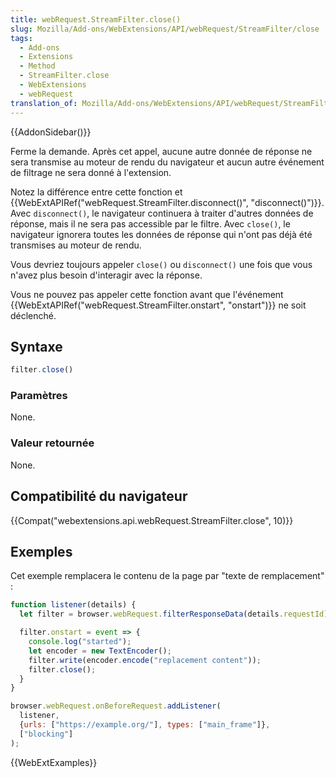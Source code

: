 ```yaml
---
title: webRequest.StreamFilter.close()
slug: Mozilla/Add-ons/WebExtensions/API/webRequest/StreamFilter/close
tags:
  - Add-ons
  - Extensions
  - Method
  - StreamFilter.close
  - WebExtensions
  - webRequest
translation_of: Mozilla/Add-ons/WebExtensions/API/webRequest/StreamFilter/close
---
```

{{AddonSidebar()}}

Ferme la demande. Après cet appel, aucune autre donnée de réponse ne sera transmise au moteur de rendu du navigateur et aucun autre événement de filtrage ne sera donné à l'extension.

Notez la différence entre cette fonction et  {{WebExtAPIRef("webRequest.StreamFilter.disconnect()", "disconnect()")}}. Avec  `disconnect()`, le navigateur continuera à traiter d'autres données de réponse, mais il ne sera pas accessible par le filtre. Avec `close()`, le navigateur ignorera toutes les données de réponse qui n'ont pas déjà été transmises au moteur de rendu.

Vous devriez toujours appeler `close()` ou `disconnect()` une fois que vous n'avez plus besoin d'interagir avec la réponse.

Vous ne pouvez pas appeler cette fonction avant que l'événement  {{WebExtAPIRef("webRequest.StreamFilter.onstart", "onstart")}} ne soit déclenché.

## Syntaxe

```js
filter.close()
```

### Paramètres

None.

### Valeur retournée

None.

## Compatibilité du navigateur

{{Compat("webextensions.api.webRequest.StreamFilter.close", 10)}}

## Exemples

Cet exemple remplacera le contenu de la page par "texte de remplacement"  :

```js
function listener(details) {
  let filter = browser.webRequest.filterResponseData(details.requestId);

  filter.onstart = event => {
    console.log("started");
    let encoder = new TextEncoder();
    filter.write(encoder.encode("replacement content"));
    filter.close();
  }
}

browser.webRequest.onBeforeRequest.addListener(
  listener,
  {urls: ["https://example.org/"], types: ["main_frame"]},
  ["blocking"]
);
```

{{WebExtExamples}}
